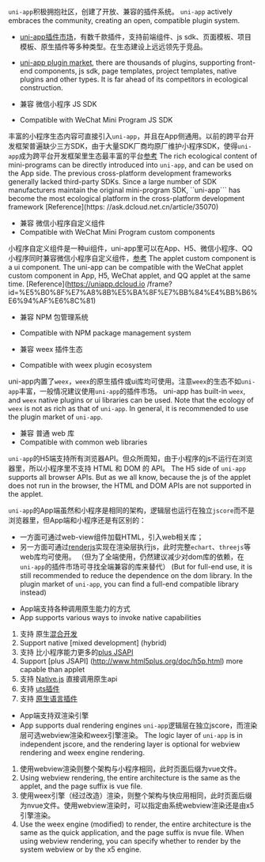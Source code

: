`uni-app`积极拥抱社区，创建了开放、兼容的插件系统。
`uni-app` actively embraces the community, creating an open, compatible plugin system.

- [uni-app插件市场](https://ext.dcloud.net.cn)，有数千款插件，支持前端组件、js sdk、页面模板、项目模板、原生插件等多种类型。在生态建设上远远领先于竞品。
- [uni-app plugin market](https://ext.dcloud.net.cn), there are thousands of plugins, supporting front-end components, js sdk, page templates, project templates, native plugins and other types. It is far ahead of its competitors in ecological construction.

- 兼容 微信小程序 JS SDK
- Compatible with WeChat Mini Program JS SDK

丰富的小程序生态内容可直接引入```uni-app```，并且在App侧通用。以前的跨平台开发框架普遍缺少三方SDK，由于大量SDK厂商均原厂维护小程序SDK，使得```uni-app```成为跨平台开发框架里生态最丰富的平台[参考](https://ask.dcloud.net.cn/article/35070)
The rich ecological content of mini-programs can be directly introduced into ``uni-app``, and can be used on the App side. The previous cross-platform development frameworks generally lacked third-party SDKs. Since a large number of SDK manufacturers maintain the original mini-program SDK, ``uni-app``` has become the most ecological platform in the cross-platform development framework [Reference](https: //ask.dcloud.net.cn/article/35070)

- 兼容 微信小程序自定义组件
- Compatible with WeChat Mini Program custom components

小程序自定义组件是一种ui组件，uni-app里可以在App、H5、微信小程序、QQ小程序同时兼容微信小程序自定义组件，[参考](https://uniapp.dcloud.io/frame?id=小程序组件支持)
The applet custom component is a ui component. The uni-app can be compatible with the WeChat applet custom component in App, H5, WeChat applet, and QQ applet at the same time. [Reference](https://uniapp.dcloud.io /frame?id=%E5%B0%8F%E7%A8%8B%E5%BA%8F%E7%BB%84%E4%BB%B6%E6%94%AF%E6%8C%81)

- 兼容 NPM 包管理系统
- Compatible with NPM package management system

- 兼容 weex 插件生态
- Compatible with weex plugin ecosystem

uni-app内置了`weex`，`weex`的原生插件或ui库均可使用。注意`weex`的生态不如`uni-app`丰富，一般情况建议使用`uni-app`的插件市场。
uni-app has built-in `weex`, and `weex` native plugins or ui libraries can be used. Note that the ecology of `weex` is not as rich as that of `uni-app`. In general, it is recommended to use the plugin market of `uni-app`.

- 兼容 普通 web 库
- Compatible with common web libraries

`uni-app`的H5端支持所有浏览器API。但众所周知，由于小程序的js不运行在浏览器里，所以小程序里不支持 HTML 和 DOM 的 API。
The H5 side of `uni-app` supports all browser APIs. But as we all know, because the js of the applet does not run in the browser, the HTML and DOM APIs are not supported in the applet.

`uni-app`的App端虽然和小程序是相同的架构，逻辑层也运行在独立`jscore`而不是浏览器里，但App端和小程序还是有区别的：
  * 一方面可通过web-view组件加载HTML，引入web相关库；
  * 另一方面可通过[renderjs](/tutorial/renderjs.html)实现在渲染层执行js，此时完整`echart`、`threejs`等web库均可使用。
（但为了全端使用，仍然建议减少对dom库的依赖，在`uni-app`的插件市场可寻找全端兼容的库来替代）
(But for full-end use, it is still recommended to reduce the dependence on the dom library. In the plugin market of `uni-app`, you can find a full-end compatible library instead)

- App端支持各种调用原生能力的方式
- App supports various ways to invoke native capabilities
1. 支持 原生[混合开发](hybrid)
1. Support native [mixed development] (hybrid)
2. 支持 比小程序能力更多的[plus JSAPI](http://www.html5plus.org/doc/h5p.html)
2. Support [plus JSAPI] (http://www.html5plus.org/doc/h5p.html) more capable than applet
3. 支持 [Native.js](https://ask.dcloud.net.cn/docs/#//ask.dcloud.net.cn/article/88) 直接调用原生api
4. 支持 [uts插件](uts-plugin.md)
5. 支持 [原生语言插件](native-plugin.md)


- App端支持双渲染引擎
- App supports dual rendering engines
`uni-app`逻辑层在独立jscore，而渲染层可选webview渲染和weex引擎渲染。
The logic layer of `uni-app` is in independent jscore, and the rendering layer is optional for webview rendering and weex engine rendering.
1. 使用webview渲染则整个架构与小程序相同，此时页面后缀为vue文件。
1. Using webview rendering, the entire architecture is the same as the applet, and the page suffix is vue file.
2. 使用weex引擎（经过改造）渲染，则整个架构与快应用相同，此时页面后缀为nvue文件。使用webview渲染时，可以指定由系统webview渲染还是由x5引擎渲染。
2. Use the weex engine (modified) to render, the entire architecture is the same as the quick application, and the page suffix is nvue file. When using webview rendering, you can specify whether to render by the system webview or by the x5 engine.

